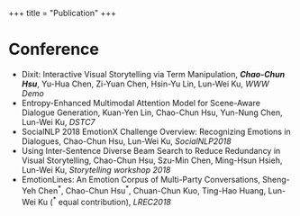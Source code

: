 +++
title = "Publication"
+++

# Conference

* Dixit: Interactive Visual Storytelling via Term Manipulation, **_Chao-Chun Hsu_**, Yu-Hua Chen, Zi-Yuan Chen, Hsin-Yu Lin, Lun-Wei Ku, *WWW Demo*  
* Entropy-Enhanced Multimodal Attention Model for Scene-Aware Dialogue Generation, Kuan-Yen Lin, Chao-Chun Hsu, Yun-Nung Chen, Lun-Wei Ku, *DSTC7*  
* SocialNLP 2018 EmotionX Challenge Overview: Recognizing Emotions in Dialogues, Chao-Chun Hsu, Lun-Wei Ku, *SocialNLP2018*  
* Using Inter-Sentence Diverse Beam Search to Reduce Redundancy in Visual Storytelling, Chao-Chun Hsu, Szu-Min Chen, Ming-Hsun Hsieh, Lun-Wei Ku, *Storytelling workshop 2018*  
* EmotionLines: An Emotion Corpus of Multi-Party Conversations, Sheng-Yeh Chen<sup>\*</sup>, Chao-Chun Hsu<sup>\*</sup>, Chuan-Chun Kuo, Ting-Hao Huang, Lun-Wei Ku (<sup>\*</sup> equal contribution), *LREC2018*  

